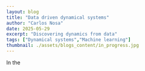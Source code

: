 ```yaml
---
layout: blog
title: "Data driven dynamical systems"
author: "Carlos Nosa"
date: 2025-05-29
excerpt: "Discovering dynamics from data"
tags: ["Dynamical systems","Machine learning"]
thumbnail: ./assets/blogs_content/in_progress.jpg
---
```


In the